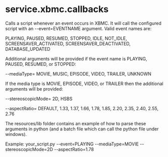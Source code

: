service.xbmc.callbacks
======================

Calls a script whenever an event occurs in XBMC. It will call the configured script with an --event=EVENTNAME argument. Valid event names are:

PLAYING, PAUSED, RESUMED, STOPPED, IDLE, NOT_IDLE, SCREENSAVER_ACTIVATED, SCREENSAVER_DEACTIVATED, DATABASE_UPDATED

Additional arguments will be provided if the event name is PLAYING, PAUSED, RESUMED, or STOPPED:

--mediaType= MOVIE, MUSIC, EPISODE, VIDEO, TRAILER, UNKNOWN

If the media type is MOVIE, EPISODE, VIDEO, or TRAILER then the additional arguments will be provided:

--stereoscopicMode= 2D, HSBS

--aspectRatio= DEFAULT, 1.33, 1.37, 1.66, 1.78, 1.85, 2.20, 2.35, 2.40, 2.55, 2.76


The resources/lib folder contains an example of how to parse these arguments in python (and a batch file which can call the python file under windows).


Example: your_script.py --event=PLAYING --mediaType=MOVIE --stereoscopicMode=2D --aspectRatio=1.78
